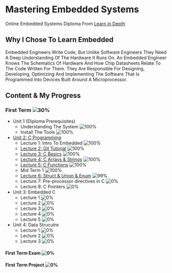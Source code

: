 # Mastering Embedded Systems

Online Embedded Systems Diploma From [Learn in Depth](https://www.learn-in-depth.com)

## Why I Chose To Learn Embedded

Embedded Engineers Write Code, But Unlike Software Engineers They Need A Deep Understanding Of The Hardware It Runs On. An Embedded Engineer Knows The Schematics Of Hardware And How Chip Datasheets Relate To The Code Written For Them. They Are Responsible For Designing, Developing, Optimizing And Implementing The Software That Is Programmed Into Devices Built Around A Microprocessor.

## Content & My Progress

### First Term ![30%](https://progress-bar.dev/30?title=InProgress)

- Unit 1 (Diploma Prerequisites)
  - Understanding The System ![100%](https://progress-bar.dev/100)
  - Install The Tools ![100%](https://progress-bar.dev/100)
- [Unit 2: C Programming](https://github.com/AhmedShehatah/Mastering-Embedded-Systems/tree/main/Term%201/Unit%202%20C%20Programing)
  - Lecture 1: Intro To Embedded ![100%](https://progress-bar.dev/100)
  - [Lecture 2: Git Tutorial](https://github.com/AhmedShehatah/Mastering-Embedded-Systems/tree/main/Term%201/Unit%202%20C%20Programing/Lecture%202_%20Git%20Tutorial) ![100%](https://progress-bar.dev/100)
  - [Lecture 3: C Basics](https://github.com/AhmedShehatah/Mastering-Embedded-Systems/tree/main/Term%201/Unit%202%20C%20Programing/Lecture%203%20C%20Basics) ![100%](https://progress-bar.dev/100)
  - [Lecture 4: C Arrays & Strings](https://github.com/AhmedShehatah/Mastering-Embedded-Systems/tree/main/Term%201/Unit%202%20C%20Programing/Lecture%204%20C%20Arrays) ![100%](https://progress-bar.dev/100)
  - [Lecture 5: C Functions](https://github.com/AhmedShehatah/Mastering-Embedded-Systems/tree/main/Term%201/Unit%202%20C%20Programing/Lecture%205%20C%20Functiuons) ![100%](https://progress-bar.dev/100)
  - Mid Term 1 ![100%](https://progress-bar.dev/100)
  - [Lecture 6: Struct & Union & Enum](https://github.com/AhmedShehatah/Mastering-Embedded-Systems/tree/main/Term%201/Unit%202%20C%20Programing/Lecture%206%20Structure%20%26%20union%20%26%20enum) ![99%](https://progress-bar.dev/99)
  - Lecture 7: Pre-processor directives in C ![0%](https://progress-bar.dev/0)
  - Lecture 8: C Pointers ![0%](https://progress-bar.dev/0)
- Unit 3: Embedded C
  - Lecture 1 ![0%](https://progress-bar.dev/0)
  - Lecture 2 ![0%](https://progress-bar.dev/0)
  - Lecture 3 ![0%](https://progress-bar.dev/0)
  - Lecture 4 ![0%](https://progress-bar.dev/0)
  - Lecture 5 ![0%](https://progress-bar.dev/0)
- Unit 4: Data Strucutre
  - Lecture 1 ![0%](https://progress-bar.dev/0)
  - Lecture 2 ![0%](https://progress-bar.dev/0)
  - Lecture 3 ![0%](https://progress-bar.dev/0)

#### First Term Exam ![0%](https://progress-bar.dev/0)

#### First Term Project ![0%](https://progress-bar.dev/0)
